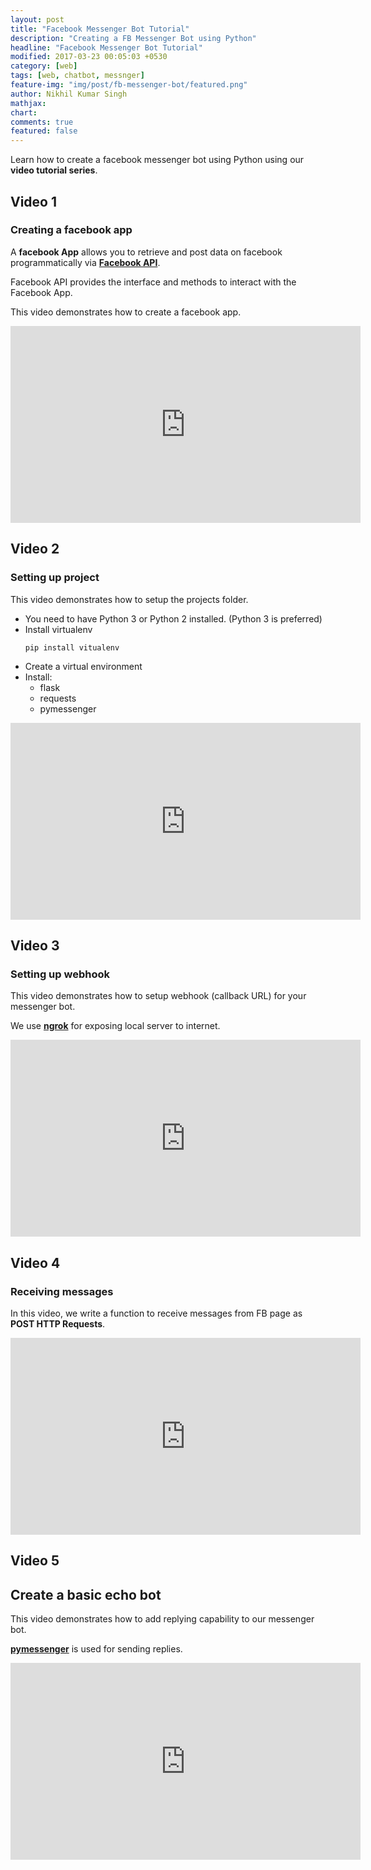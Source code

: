 ```yaml
---
layout: post
title: "Facebook Messenger Bot Tutorial"
description: "Creating a FB Messenger Bot using Python"
headline: "Facebook Messenger Bot Tutorial"
modified: 2017-03-23 00:05:03 +0530
category: [web]
tags: [web, chatbot, messnger]
feature-img: "img/post/fb-messenger-bot/featured.png"
author: Nikhil Kumar Singh
mathjax: 
chart: 
comments: true
featured: false
---
```


Learn how to create a facebook messenger bot using Python using our **video tutorial series**.

## Video 1

### Creating a facebook app

A **facebook App** allows you to retrieve and post data on facebook programmatically via [**Facebook API**](https://developers.facebook.com/products/messenger/).

Facebook API provides the interface and methods to interact with the Facebook App.

This video demonstrates how to create a facebook app.

<iframe width="560" height="315" src="https://www.youtube.com/embed/uU4pjtcbFeg" frameborder="0" allowfullscreen></iframe>


## Video 2

### Setting up project

This video demonstrates how to setup the projects folder.


- You need to have Python 3 or Python 2 installed. (Python 3 is preferred)
- Install virtualenv
  ```
  pip install vitualenv
  ```
- Create a virtual environment
- Install:
    - flask
    - requests
    - pymessenger


<iframe width="560" height="315" src="https://www.youtube.com/embed/kKD-4jlvsM8" frameborder="0" allowfullscreen></iframe>


## Video 3

###  Setting up webhook

This video demonstrates how to setup webhook (callback URL) for your messenger bot.

We use [**ngrok**](https://ngrok.com) for exposing local server to internet.

<iframe width="560" height="315" src="https://www.youtube.com/embed/sskRz_lsY8g" frameborder="0" allowfullscreen></iframe>


## Video 4

### Receiving messages

In this video, we write a function to receive messages from FB page as **POST HTTP Requests**.

<iframe width="560" height="315" src="https://www.youtube.com/embed/CR6yHCG9OmA" frameborder="0" allowfullscreen></iframe>


## Video 5

## Create a basic echo bot

This video demonstrates how to add replying capability to our messenger bot.

[**pymessenger**](https://github.com/davidchua/pymessenger) is used for sending replies.

<iframe width="560" height="315" src="https://www.youtube.com/embed/KWFsCT27SBo" frameborder="0" allowfullscreen></iframe>
